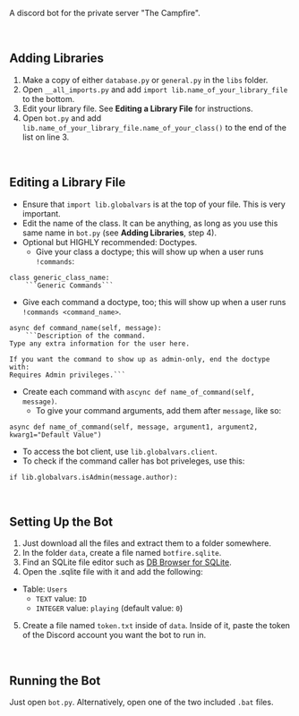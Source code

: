 A discord bot for the private server "The Campfire".

&nbsp;

## Adding Libraries

1. Make a copy of either `database.py` or `general.py` in the `libs` folder.
2. Open `__all_imports.py` and add `import lib.name_of_your_library_file` to the bottom.
3. Edit your library file. See **Editing a Library File** for instructions.
4. Open `bot.py` and add `lib.name_of_your_library_file.name_of_your_class()` to the end of the list on line 3.

&nbsp;

## Editing a Library File

* Ensure that `import lib.globalvars` is at the top of your file. This is very important.
* Edit the name of the class. It can be anything, as long as you use this same name in `bot.py` (see **Adding Libraries**, step 4).
* Optional but HIGHLY recommended: Doctypes.
  * Give your class a doctype; this will show up when a user runs `!commands`:
```
class generic_class_name:
	```Generic Commands```
```
  * Give each command a doctype, too; this will show up when a user runs `!commands <command_name>`.
```
async def command_name(self, message):
	```Description of the command.
Type any extra information for the user here.

If you want the command to show up as admin-only, end the doctype with:
Requires Admin privileges.```
```
* Create each command with `ascync def name_of_command(self, message)`.
  * To give your command arguments, add them after `message`, like so:
```
async def name_of_command(self, message, argument1, argument2, kwarg1="Default Value")
```
* To access the bot client, use `lib.globalvars.client`.
* To check if the command caller has bot priveleges, use this:
```
if lib.globalvars.isAdmin(message.author):
```

&nbsp;

## Setting Up the Bot

1. Just download all the files and extract them to a folder somewhere.
2. In the folder `data`, create a file named `botfire.sqlite`.
3. Find an SQLite file editor such as [DB Browser for SQLite](http://sqlitebrowser.org/).
4. Open the .sqlite file with it and add the following:
* Table: `Users`
  * `TEXT` value: `ID`
  * `INTEGER` value: `playing` (default value: `0`)
5. Create a file named `token.txt` inside of `data`. Inside of it, paste the token of the Discord account you want the bot to run in.

&nbsp;

## Running the Bot

Just open `bot.py`. Alternatively, open one of the two included `.bat` files.
